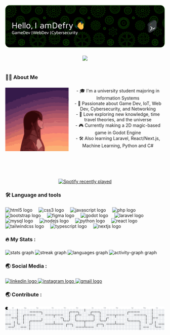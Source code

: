 <div align="center">
  <img src="/img/github-header-image (3).png"  />
</div>

###

<div align="center">
  <img src="https://visitor-badge.laobi.icu/badge?page_id=Deyand03.Deyand03&left_color=teal&right_color=darkmagenta&left_text=Pengunjung"  />
</div>

###

<h1 align="center"></h1>

###

<h3 align="left">👩‍💻  About Me</h3>

###

<img align="left" style="margin-right: 8px" height="200" src="/img/kurisu-steinsgate.gif"  />

###

<p align="center">- 🎓 I'm a university student majoring in Information Systems<br>- 🚀 Passionate about Game Dev, IoT, Web Dev, Cybersecurity, and Networking<br>- 🧪 Love exploring new knowledge, time travel theories, and the universe<br>- 🎮 Currently making a 2D magic-based game in Godot Engine<br>- 🛠️ Also learning Laravel, React/Next.js, Machine Learning, Python and C#</p>

###

<br clear="both">

<h1 align="center"></h1>

###

<br clear="both">

<div align="center">
  <a href="https://open.spotify.com/user/fla3f371cctj1kzvo78xj3kdl">
    <img src="https://spotify-recently-played-readme.vercel.app/api?user=fla3f371cctj1kzvo78xj3kdl&count=5&unique=false" alt="Spotify recently played"  />
  </a>
</div>

###

<h3 align="left">🛠 Language and tools</h3>

###

<div align="left">
  <img src="https://img.shields.io/badge/HTML5-E34F26?logo=html5&logoColor=white&style=for-the-badge" height="40" alt="html5 logo"  />
  <img width="12" />
  <img src="https://img.shields.io/badge/CSS3-1572B6?logo=css3&logoColor=white&style=for-the-badge" height="40" alt="css3 logo"  />
  <img width="12" />
  <img src="https://img.shields.io/badge/JavaScript-F7DF1E?logo=javascript&logoColor=black&style=for-the-badge" height="40" alt="javascript logo"  />
  <img width="12" />
  <img src="https://img.shields.io/badge/PHP-777BB4?logo=php&logoColor=black&style=for-the-badge" height="40" alt="php logo"  />
  <img width="12" />
  <img src="https://img.shields.io/badge/Bootstrap-7952B3?logo=bootstrap&logoColor=white&style=for-the-badge" height="40" alt="bootstrap logo"  />
  <img width="12" />
  <img src="https://img.shields.io/badge/Figma-F24E1E?logo=figma&logoColor=white&style=for-the-badge" height="40" alt="figma logo"  />
  <img width="12" />
  <img src="https://img.shields.io/badge/Godot Engine-478CBF?logo=godotengine&logoColor=white&style=for-the-badge" height="40" alt="godot logo"  />
  <img width="12" />
  <img src="https://img.shields.io/badge/Laravel-FF2D20?logo=laravel&logoColor=white&style=for-the-badge" height="40" alt="laravel logo"  />
  <img width="12" />
  <img src="https://img.shields.io/badge/MySQL-4479A1?logo=mysql&logoColor=white&style=for-the-badge" height="40" alt="mysql logo"  />
  <img width="12" />
  <img src="https://img.shields.io/badge/Node.js-339933?logo=nodedotjs&logoColor=white&style=for-the-badge" height="40" alt="nodejs logo"  />
  <img width="12" />
  <img src="https://img.shields.io/badge/Python-3776AB?logo=python&logoColor=white&style=for-the-badge" height="40" alt="python logo"  />
  <img width="12" />
  <img src="https://img.shields.io/badge/React-61DAFB?logo=react&logoColor=black&style=for-the-badge" height="40" alt="react logo"  />
  <img width="12" />
  <img src="https://img.shields.io/badge/Tailwind CSS-06B6D4?logo=tailwindcss&logoColor=black&style=for-the-badge" height="40" alt="tailwindcss logo"  />
  <img width="12" />
  <img src="https://img.shields.io/badge/TypeScript-3178C6?logo=typescript&logoColor=white&style=for-the-badge" height="40" alt="typescript logo"  />
  <img width="12" />
  <img src="https://img.shields.io/badge/Next.js-000000?logo=nextdotjs&logoColor=white&style=for-the-badge" height="40" alt="nextjs logo"  />
</div>

###

<h3 align="left">🔥   My Stats :</h3>

###

<div align="left">
  <img src="https://github-readme-stats.vercel.app/api?username=Deyand03&hide_title=false&hide_rank=false&show_icons=true&include_all_commits=true&count_private=true&disable_animations=false&theme=dracula&locale=en&hide_border=false&order=1" height="151" alt="stats graph"  />
  <img src="https://streak-stats.demolab.com?user=Deyand03&locale=en&mode=daily&theme=dracula&hide_border=false&border_radius=5&order=3" height="151" alt="streak graph"  />
  <img src="https://github-readme-stats.vercel.app/api/top-langs?username=Deyand03&locale=en&hide_title=false&layout=compact&card_width=320&langs_count=5&theme=dracula&hide_border=false&order=2" height="155" alt="languages graph"  />
  <img src="https://github-readme-activity-graph.vercel.app/graph?username=Deyand03&radius=16&theme=tokyo-night&area=true&order=5" height="155" alt="activity-graph graph"  />
</div>

###

<h3 align="left">🌏 Social Media :</h3>

###

<div align="left">
  <a href="https://www.linkedin.com/in/defry03/" target="_blank">
    <img src="https://raw.githubusercontent.com/maurodesouza/profile-readme-generator/master/src/assets/icons/social/linkedin/default.svg" width="52" height="40" alt="linkedin logo"  />
  </a>
  <a href="instagram.com/deyand.__" target="_blank">
    <img src="https://raw.githubusercontent.com/maurodesouza/profile-readme-generator/master/src/assets/icons/social/instagram/default.svg" width="52" height="40" alt="instagram logo"  />
  </a>
  <a href="defryyandy7@gmail.com" target="_blank">
    <img src="https://raw.githubusercontent.com/maurodesouza/profile-readme-generator/master/src/assets/icons/social/gmail/default.svg" width="52" height="40" alt="gmail logo"  />
  </a>
</div>

###

<h3 align="left">🌏 Contribute :</h3>

###

<picture>
  <source media="(prefers-color-scheme: dark)" srcset="https://raw.githubusercontent.com/Deyand03/Deyand03/output/pacman-contribution-graph-dark.svg">
  <source media="(prefers-color-scheme: light)" srcset="https://raw.githubusercontent.com/Deyand03/Deyand03/output/pacman-contribution-graph.svg">
  <img alt="pacman contribution graph" src="https://raw.githubusercontent.com/Deyand03/Deyand03/output/pacman-contribution-graph.svg">
</picture>

###